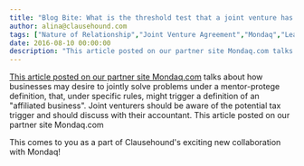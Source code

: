 ```yaml
---
title: "Blog Bite: What is the threshold test that a joint venture has been formed for the purpose of triggering affiliation from the tax perspective?"
author: alina@clausehound.com
tags: ["Nature of Relationship","Joint Venture Agreement","Mondaq","Learn","USA"]
date: 2016-08-10 00:00:00
description: "This article posted on our partner site Mondaq.com talks about how businesses may desire to jointly solve problems under a mentor-protege definition, that, under specific rules, might trigger a defin..."
---
```


[This article posted on our partner site Mondaq.com](http://www.mondaq.com/unitedstates/x/517798/government+policy+public+finance/New+Opportunities+For+All+SBA+Expands+The+Small+Business+Mentor+Protg+Programs) talks about how businesses may desire to jointly solve problems under a mentor-protege definition, that, under specific rules, might trigger a definition of an "affiliated business". Joint venturers should be aware of the potential tax trigger and should discuss with their accountant. This article posted on our partner site Mondaq.com

This comes to you as a part of Clausehound's exciting new collaboration with Mondaq!